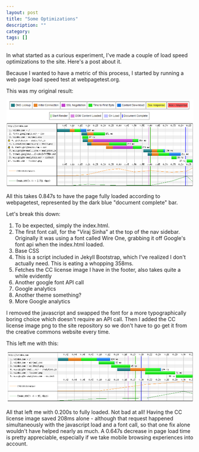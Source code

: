 ```yaml
---
layout: post
title: "Some Optimizations"
description: ""
category: 
tags: []
---
```



In what started as a curious experiment, I've made a couple of load speed optimizations to the site. Here's a post about it. 

Because I wanted to have a metric of this process, I started by running a web page load speed test at webpagetest.org. 

<!--more-->

This was my original result:

<img src="/assets/legend.PNG">
<img src="/assets/speed_before.png">


All this takes 0.847s to have the page fully loaded according to webpagetest, represented by the dark blue "document complete" bar.

Let's break this down:

1. To be expected, simply the index.html.
2. The first font call, for the "Viraj Sinha" at the top of the nav sidebar. Originally it was using a font called Wire One, grabbing it off Google's font api when the index.html loaded.
3. Base CSS
4. This is a script included in Jekyll Bootstrap, which I've realized I don't actually need. This is eating a whopping 358ms.
5. Fetches the CC license image I have in the footer, also takes quite a while evidently
6. Another google font API call
7. Google analytics 
8. Another theme something?
9. More Google analytics


I removed the javascript and swapped the font for a more typographically boring choice which doesn't require an API call. Then I added the CC license image png to the site repository so we don't have to go get it from the creative commons website every time. 

This left me with this:

<img src="/assets/speed_after.png">

All that left me with 0.200s to fully loaded. Not bad at all! Having the CC license image saved 208ms alone - although that request happened simultaneously with the javascript load and a font call, so that one fix alone wouldn't have helped nearly as much. A 0.647s decrease in page load time is pretty appreciable, especially if we take mobile browsing experiences into account.
